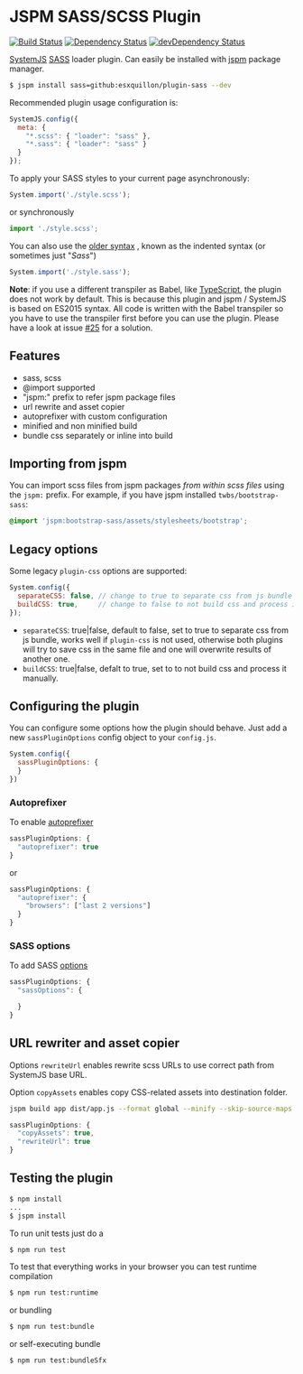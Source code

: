 # JSPM SASS/SCSS Plugin

[![Build Status](https://travis-ci.org/mobilexag/plugin-sass.svg?branch=master)](https://travis-ci.org/mobilexag/plugin-sass)
[![Dependency Status](https://david-dm.org/mobilexag/plugin-sass.svg)](https://david-dm.org/mobilexag/plugin-sass)
[![devDependency Status](https://david-dm.org/mobilexag/plugin-sass/dev-status.svg)](https://david-dm.org/mobilexag/plugin-sass#info=devDependencies)

[SystemJS](https://github.com/systemjs/systemjs)
[SASS](http://sass-lang.com) loader plugin. Can easily be installed with
[jspm](http://jspm.io) package manager.

```sh
$ jspm install sass=github:esxquillon/plugin-sass --dev
```

Recommended plugin usage configuration is:

```js
SystemJS.config({
  meta: {
    "*.scss": { "loader": "sass" },
    "*.sass": { "loader": "sass" }
  }
});
```

To apply your SASS styles to your current page asynchronously:

```js
System.import('./style.scss');
```

or synchronously

```js
import './style.scss';
```

You can also use the [older syntax](http://sass-lang.com/documentation/file.SASS_REFERENCE.html#syntax)
, known as the indented syntax (or sometimes just "_Sass_")

```js
System.import('./style.sass');
```

**Note**: if you use a different transpiler as Babel, like [TypeScript](http://www.typescriptlang.org), the plugin does not work by default. This is because this plugin and jspm / SystemJS is based on ES2015 syntax. All code is written with the Babel transpiler so you have to use the transpiler first before you can use the plugin. Please have a look at issue [#25](https://github.com/mobilexag/plugin-sass/issues/25#issuecomment-179704867) for a solution.

## Features

- sass, scss
- @import supported
- "jspm:" prefix to refer jspm package files
- url rewrite and asset copier
- autoprefixer with custom configuration
- minified and non minified build
- bundle css separately or inline into build

## Importing from jspm

You can import scss files from jspm packages *from within scss files* using the `jspm:` prefix. For example, if you have jspm installed `twbs/bootstrap-sass`:

```scss
@import 'jspm:bootstrap-sass/assets/stylesheets/bootstrap';
```

## Legacy options

Some legacy `plugin-css` options are supported:

```js
System.config({
  separateCSS: false, // change to true to separate css from js bundle
  buildCSS: true,     // change to false to not build css and process it manually
});
```

- `separateCSS`: true|false, default to false, set to true to separate css from
  js bundle, works well if `plugin-css` is not used, otherwise both plugins will
  try to save css in the same file and one will overwrite results of another one.
- `buildCSS`: true|false, defalt to true, set to to not build css and process it manually.

## Configuring the plugin

You can configure some options how the plugin should behave. Just add a new
`sassPluginOptions` config object to your `config.js`.

```js
System.config({
  sassPluginOptions: {
  }
})
```

### Autoprefixer

To enable [autoprefixer](https://github.com/postcss/autoprefixer)

```js
sassPluginOptions: {
  "autoprefixer": true
}
```

or

```js
sassPluginOptions: {
  "autoprefixer": {
    "browsers": ["last 2 versions"]
  }
}
```

### SASS options

To add SASS [options](https://github.com/medialize/sass.js/#using-the-sassjs-api)

```js
sassPluginOptions: {
  "sassOptions": {

  }
}
```

## URL rewriter and asset copier

Options `rewriteUrl` enables rewrite scss URLs to use correct path from SystemJS base URL.

Option `copyAssets` enables copy CSS-related assets into destination folder.

```sh
jspm build app dist/app.js --format global --minify --skip-source-maps
```

```js
sassPluginOptions: {
  "copyAssets": true,
  "rewriteUrl": true
}
```

## Testing the plugin

```sh
$ npm install
...
$ jspm install
```

To run unit tests just do a

```sh
$ npm run test
```

To test that everything works in your browser you can test runtime compilation

```sh
$ npm run test:runtime
```

or bundling

```sh
$ npm run test:bundle
```

or self-executing bundle

```sh
$ npm run test:bundleSfx
```
